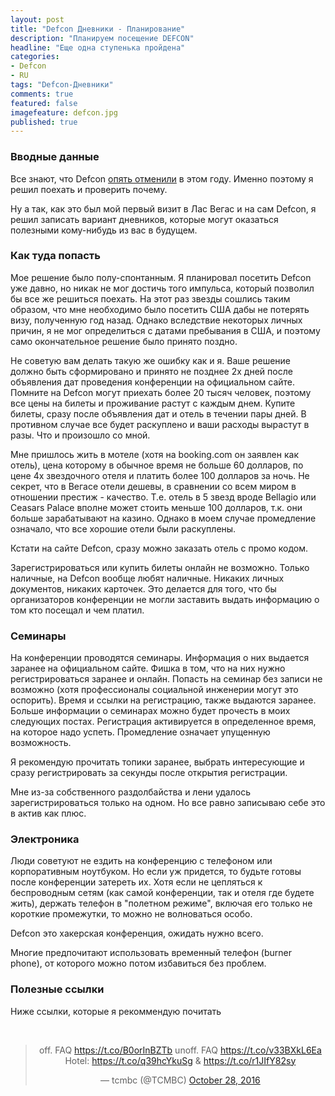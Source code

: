 ```yaml
---
layout: post
title: "Defcon Дневники - Планирование"
description: "Планируем посещение DEFCON"
headline: "Еще одна ступенька пройдена"
categories: 
- Defcon 
- RU
tags: "Defcon-Дневники"
comments: true
featured: false
imagefeature: defcon.jpg
published: true 
---
```


### Вводные данные

Все знают, что Defcon [опять отменили](https://motherboard.vice.com/en_us/article/ezvez4/def-con-is-cancelled-again) в этом году. Именно поэтому я решил поехать и проверить почему.

Ну а так, как это был мой первый визит в Лас Вегас и на сам Defcon, я решил записать вариант дневников, которые могут оказаться полезными кому-нибудь из вас в будущем.

### Как туда попасть 

Мое решение было полу-спонтанным. Я планировал посетить Defcon уже давно, но никак не мог достичь того импульса, который позволил бы все же решиться поехать. На этот раз звезды сошлись таким образом, что мне необходимо было посетить США дабы не потерять визу, полученную год назад. Однако вследствие некоторых личных причин, я не мог определиться с датами пребывания в США, и поэтому само окончательное решение было принято поздно. 

Не советую вам делать такую же ошибку как и я. Ваше решение должно быть сформировано и принято не позднее 2х дней после объявления дат проведения конференции на официальном сайте. Помните на Defcon могут приехать более 20 тысяч человек, поэтому все цены на билеты и проживание растут с каждым днем. Купите билеты, сразу после объявления дат и отель в течении пары дней. В противном случае все будет раскуплено и ваши расходы вырастут в разы. Что и произошло со мной. 

Мне пришлось жить в мотеле (хотя на booking.com он заявлен как отель), цена которому в обычное время не больше 60 долларов,  по цене 4х звездочного отеля и платить более 100 долларов за ночь. Не секрет, что в Вегасе отели дешевы, в сравнении со всем миром в отношении престиж - качество. Т.е. отель в 5 звезд вроде Bellagio или Ceasars Palace вполне может стоить меньше 100 долларов, т.к. они больше зарабатывают на казино. Однако в моем случае промедление означало, что все хорошие отели были раскуплены.

Кстати на сайте Defcon, сразу можно заказать отель с промо кодом.

Зарегистрироваться или купить билеты онлайн не возможно. Только наличные, на Defcon вообще любят наличные. Никаких личных документов, никаких карточек. Это делается для того, что бы организаторов конференции не могли заставить выдать информацию о том кто посещал и чем платил. 

### Семинары

На конференции проводятся семинары. Информация о них выдается заранее на официальном сайте. Фишка в том, что на них нужно регистрироваться заранее и онлайн. Попасть на семинар без записи не возможно (хотя профессионалы социальной инженерии могут это оспорить). Время и ссылки на регистрацию, также выдаются заранее. Больше информации о семинарах можно будет прочесть в моих следующих постах. Регистрация активируется в определенное время, на которое надо успеть. Промедление означает упущенную возможность.

Я рекомендую прочитать топики заранее, выбрать интересующие и сразу регистрировать за секунды после открытия регистрации. 

Мне из-за собственного раздолбайства и лени удалось зарегистрироваться только на одном. Но все равно записываю себе это в актив как плюс.

### Электроника

Люди советуют не ездить на конференцию с телефоном или корпоративным ноутбуком. Но если уж придется, то будьте готовы после конференции затереть их. Хотя если не цепляться к беспроводным сетям (как самой конференции, так и отеля где будете жить), держать телефон в "полетном режиме", включая его только не короткие промежутки, то можно не волноваться особо.

Defcon это хакерская конференция, ожидать нужно всего.

Многие предпочитают использовать временный телефон (burner phone), от которого можно потом избавиться без проблем.

### Полезные ссылки

Ниже ссылки, которые я рекоммендую почитать


<center>
<br>
<blockquote class="twitter-tweet" data-conversation="none" data-lang="en"><p lang="en" dir="ltr">off. FAQ <a href="https://t.co/B0orInBZTb">https://t.co/B0orInBZTb</a> unoff. FAQ <a href="https://t.co/v33BXkL6Ea">https://t.co/v33BXkL6Ea</a> Hotel: <a href="https://t.co/q39hcYkuSg">https://t.co/q39hcYkuSg</a> &amp; <a href="https://t.co/r1JIfY82sy">https://t.co/r1JIfY82sy</a></p>&mdash; tcmbc (@TCMBC) <a href="https://twitter.com/TCMBC/status/791834002596343808">October 28, 2016</a></blockquote>
<script async src="//platform.twitter.com/widgets.js" charset="utf-8"></script>
<br>
</center>

